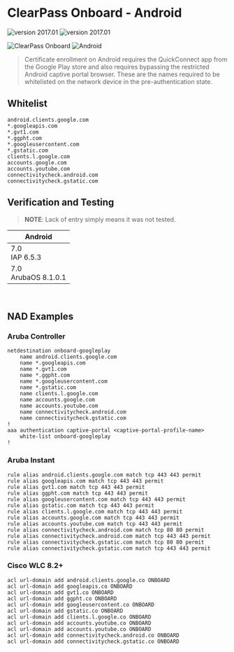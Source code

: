 ClearPass Onboard - Android
======
![version 2017.01](https://img.shields.io/badge/version-2017.01-brightgreen.svg "version 2017.01") ![version 2017.01](https://img.shields.io/badge/source-Aruba_Security-orange.svg "Aruba Security Group")

![ClearPass Onboard](https://img.shields.io/badge/ClearPass-Onboard-blue.svg "ClearPass Onboard") ![Android](https://img.shields.io/badge/Platform-Android-blue.svg "Android")

> Certificate enrollment on Android requires the QuickConnect app from the Google Play store and also requires bypassing the restricted Android captive portal browser. These are the names required to be whitelisted on the network device in the pre-authentication state.



## Whitelist
```
android.clients.google.com
*.googleapis.com
*.gvt1.com
*.ggpht.com
*.googleusercontent.com
*.gstatic.com
clients.l.google.com
accounts.google.com
accounts.youtube.com
connectivitycheck.android.com
connectivitycheck.gstatic.com
```


## Verification and Testing
>__NOTE__: Lack of entry simply means it was not tested.

| Android |
|---------|
| 7.0<br>IAP 6.5.3 |
| 7.0<br>ArubaOS 8.1.0.1 |

<br>

## NAD Examples
### Aruba Controller
```
netdestination onboard-googleplay
    name android.clients.google.com
    name *.googleapis.com
    name *.gvt1.com
    name *.ggpht.com
    name *.googleusercontent.com
    name *.gstatic.com
    name clients.l.google.com
    name accounts.google.com
    name accounts.youtube.com
    name connectivitycheck.android.com
    name connectivitycheck.gstatic.com
!
aaa authentication captive-portal <captive-portal-profile-name>
    white-list onboard-googleplay
!
```

### Aruba Instant
```
rule alias android.clients.google.com match tcp 443 443 permit
rule alias googleapis.com match tcp 443 443 permit
rule alias gvt1.com match tcp 443 443 permit
rule alias ggpht.com match tcp 443 443 permit
rule alias googleusercontent.com match tcp 443 443 permit
rule alias gstatic.com match tcp 443 443 permit
rule alias clients.l.google.com match tcp 443 443 permit
rule alias accounts.google.com match tcp 443 443 permit
rule alias accounts.youtube.com match tcp 443 443 permit
rule alias connectivitycheck.android.com match tcp 80 80 permit
rule alias connectivitycheck.android.com match tcp 443 443 permit
rule alias connectivitycheck.gstatic.com match tcp 80 80 permit
rule alias connectivitycheck.gstatic.com match tcp 443 443 permit

```

### Cisco WLC 8.2+
```
acl url-domain add android.clients.google.co ONBOARD
acl url-domain add googleapis.co ONBOARD
acl url-domain add gvt1.co ONBOARD
acl url-domain add ggpht.co ONBOARD
acl url-domain add googleusercontent.co ONBOARD
acl url-domain add gstatic.co ONBOARD
acl url-domain add clients.l.google.co ONBOARD
acl url-domain add accounts.youtube.co ONBOARD
acl url-domain add accounts.youtube.co ONBOARD
acl url-domain add connectivitycheck.android.co ONBOARD
acl url-domain add connectivitycheck.gstatic.co ONBOARD
```
